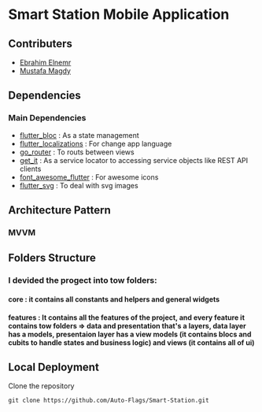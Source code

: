 # Smart Station Mobile Application

## Contributers

* [Ebrahim Elnemr](https://github.com/ebrahim969)
* [Mustafa Magdy](https://github.com/mustfa-magdy-mohamed-nasr)

## Dependencies

### Main Dependencies

* [flutter_bloc](https://pub.dev/packages/flutter_bloc) : As a state management
* [flutter_localizations](https://pub.dev/packages/flutter_localizations) : For change app language
* [go_router](https://pub.dev/packages/go_router) : To routs between views
* [get_it](https://pub.dev/packages/get_it) : As a service locator to accessing service objects like REST API clients
* [font_awesome_flutter](https://pub.dev/packages/font_awesome_flutter) : For awesome icons
* [flutter_svg](https://pub.dev/packages/flutter_svg) : To deal with svg images

## Architecture Pattern

### MVVM

## Folders Structure

### I devided the progect into tow folders: 
#### core : it contains all constants and helpers and general widgets
#### features : It contains all the features of the project, and every feature it contains tow folders => data and presentation that's a layers, data layer has a models, presentaion layer has a view models (it contains blocs and cubits to handle states and business logic) and views (it contains all of ui)


## Local Deployment

Clone the repository
```shell
git clone https://github.com/Auto-Flags/Smart-Station.git
```
